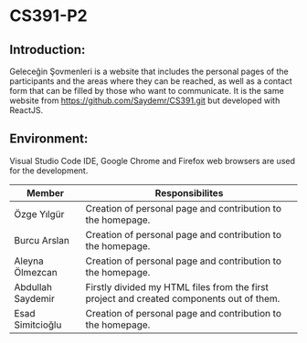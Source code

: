 # CS391-P2

## Introduction:
Geleceğin Şovmenleri is a website that includes the personal pages of the participants and the areas where they can be reached, as well as a contact form that can be filled by those who want to communicate. It is the same website from https://github.com/Saydemr/CS391.git but developed with ReactJS.

## Environment:
Visual Studio Code IDE, Google Chrome and Firefox web browsers are used for the development.


| Member | Responsibilites |
| ------- | ----- |
| Özge Yılgür | Creation of personal page and contribution to the homepage. |
| Burcu Arslan | Creation of personal page and contribution to the homepage. |
| Aleyna Ölmezcan | Creation of personal page and contribution to the homepage. |
| Abdullah Saydemir | Firstly divided my HTML files from the first project and created components out of them.   |
| Esad Simitcioğlu | Creation of personal page and contribution to the homepage. |
